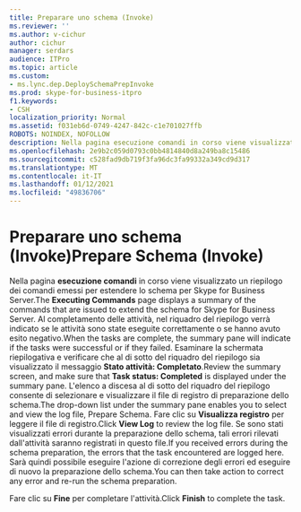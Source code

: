 ```yaml
---
title: Preparare uno schema (Invoke)
ms.reviewer: ''
ms.author: v-cichur
author: cichur
manager: serdars
audience: ITPro
ms.topic: article
ms.custom:
- ms.lync.dep.DeploySchemaPrepInvoke
ms.prod: skype-for-business-itpro
f1.keywords:
- CSH
localization_priority: Normal
ms.assetid: f031eb6d-0749-4247-842c-c1e701027ffb
ROBOTS: NOINDEX, NOFOLLOW
description: Nella pagina esecuzione comandi in corso viene visualizzato un riepilogo dei comandi emessi per estendere lo schema per Skype for Business Server.
ms.openlocfilehash: 2e9b2c059d0793c0bb4814840d8a249ba8c15486
ms.sourcegitcommit: c528fad9db719f3fa96dc3fa99332a349cd9d317
ms.translationtype: MT
ms.contentlocale: it-IT
ms.lasthandoff: 01/12/2021
ms.locfileid: "49836706"
---
```

# <a name="prepare-schema-invoke"></a><span data-ttu-id="f7d96-103">Preparare uno schema (Invoke)</span><span class="sxs-lookup"><span data-stu-id="f7d96-103">Prepare Schema (Invoke)</span></span>
 
<span data-ttu-id="f7d96-104">Nella pagina **esecuzione comandi** in corso viene visualizzato un riepilogo dei comandi emessi per estendere lo schema per Skype for Business Server.</span><span class="sxs-lookup"><span data-stu-id="f7d96-104">The **Executing Commands** page displays a summary of the commands that are issued to extend the schema for Skype for Business Server.</span></span> <span data-ttu-id="f7d96-105">Al completamento delle attività, nel riquadro del riepilogo verrà indicato se le attività sono state eseguite correttamente o se hanno avuto esito negativo.</span><span class="sxs-lookup"><span data-stu-id="f7d96-105">When the tasks are complete, the summary pane will indicate if the tasks were successful or if they failed.</span></span> <span data-ttu-id="f7d96-106">Esaminare la schermata riepilogativa e verificare che al di sotto del riquadro del riepilogo sia visualizzato il messaggio **Stato attività: Completato**.</span><span class="sxs-lookup"><span data-stu-id="f7d96-106">Review the summary screen, and make sure that **Task status: Completed** is displayed under the summary pane.</span></span> <span data-ttu-id="f7d96-107">L'elenco a discesa al di sotto del riquadro del riepilogo consente di selezionare e visualizzare il file di registro di preparazione dello schema.</span><span class="sxs-lookup"><span data-stu-id="f7d96-107">The drop-down list under the summary pane enables you to select and view the log file, Prepare Schema.</span></span> <span data-ttu-id="f7d96-108">Fare clic su **Visualizza registro** per leggere il file di registro.</span><span class="sxs-lookup"><span data-stu-id="f7d96-108">Click **View Log** to review the log file.</span></span> <span data-ttu-id="f7d96-109">Se sono stati visualizzati errori durante la preparazione dello schema, tali errori rilevati dall'attività saranno registrati in questo file.</span><span class="sxs-lookup"><span data-stu-id="f7d96-109">If you received errors during the schema preparation, the errors that the task encountered are logged here.</span></span> <span data-ttu-id="f7d96-110">Sarà quindi possibile eseguire l'azione di correzione degli errori ed eseguire di nuovo la preparazione dello schema.</span><span class="sxs-lookup"><span data-stu-id="f7d96-110">You can then take action to correct any error and re-run the schema preparation.</span></span>
  
<span data-ttu-id="f7d96-111">Fare clic su **Fine** per completare l'attività.</span><span class="sxs-lookup"><span data-stu-id="f7d96-111">Click **Finish** to complete the task.</span></span>
  

